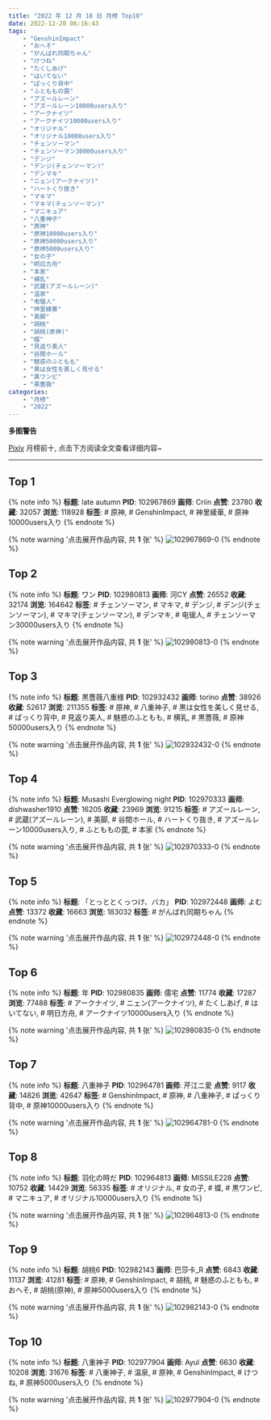 ```yaml
---
title: "2022 年 12 月 18 日 月榜 Top10"
date: 2022-12-20 06:16:43
tags:
    - "GenshinImpact"
    - "おへそ"
    - "がんばれ同期ちゃん"
    - "けつね"
    - "たくしあげ"
    - "はいてない"
    - "ぱっくり背中"
    - "ふとももの罠"
    - "アズールレーン"
    - "アズールレーン10000users入り"
    - "アークナイツ"
    - "アークナイツ10000users入り"
    - "オリジナル"
    - "オリジナル10000users入り"
    - "チェンソーマン"
    - "チェンソーマン30000users入り"
    - "デンジ"
    - "デンジ(チェンソーマン)"
    - "デンマキ"
    - "ニェン(アークナイツ)"
    - "ハートくり抜き"
    - "マキマ"
    - "マキマ(チェンソーマン)"
    - "マニキュア"
    - "八重神子"
    - "原神"
    - "原神10000users入り"
    - "原神50000users入り"
    - "原神5000users入り"
    - "女の子"
    - "明日方舟"
    - "本家"
    - "横乳"
    - "武蔵(アズールレーン)"
    - "温泉"
    - "电锯人"
    - "神里綾華"
    - "美脚"
    - "胡桃"
    - "胡桃(原神)"
    - "蝶"
    - "見返り美人"
    - "谷間ホール"
    - "魅惑のふともも"
    - "黒は女性を美しく見せる"
    - "黒ワンピ"
    - "黒薔薇"
categories:
    - "月榜"
    - "2022"
---
```


<i class="fa fa-triangle-exclamation"></i>**多图警告**<i class="fa fa-triangle-exclamation"></i>

[Pixiv](https://www.pixiv.net/) 月榜前十, 点击下方阅读全文查看详细内容~

<!-- more -->

---

## Top 1

{% note info %}
**标题**: late autumn
**PID**: 102967869 **画师**: Criin
**点赞**: 23780 **收藏**: 32057 **浏览**: 118928
**标签**: # 原神, # GenshinImpact, # 神里綾華, # 原神10000users入り
{% endnote %}

{% note warning '点击展开作品内容, 共 **1** 张' %}
![102967869-0](https://i.pixiv.re/img-original/img/2022/11/21/01/35/43/102967869_p0.jpg)
{% endnote %}

## Top 2

{% note info %}
**标题**: ワン
**PID**: 102980813 **画师**: 河CY
**点赞**: 26552 **收藏**: 32174 **浏览**: 164642
**标签**: # チェンソーマン, # マキマ, # デンジ, # デンジ(チェンソーマン), # マキマ(チェンソーマン), # デンマキ, # 电锯人, # チェンソーマン30000users入り
{% endnote %}

{% note warning '点击展开作品内容, 共 **1** 张' %}
![102980813-0](https://i.pixiv.re/img-original/img/2022/11/21/17/59/35/102980813_p0.jpg)
{% endnote %}

## Top 3

{% note info %}
**标题**: 黒薔薇八重様
**PID**: 102932432 **画师**: torino
**点赞**: 38926 **收藏**: 52617 **浏览**: 211355
**标签**: # 原神, # 八重神子, # 黒は女性を美しく見せる, # ぱっくり背中, # 見返り美人, # 魅惑のふともも, # 横乳, # 黒薔薇, # 原神50000users入り
{% endnote %}

{% note warning '点击展开作品内容, 共 **1** 张' %}
![102932432-0](https://i.pixiv.re/img-original/img/2022/11/20/00/00/11/102932432_p0.jpg)
{% endnote %}

## Top 4

{% note info %}
**标题**: Musashi Everglowing night
**PID**: 102970333 **画师**: dishwasher1910
**点赞**: 16205 **收藏**: 23969 **浏览**: 91215
**标签**: # アズールレーン, # 武蔵(アズールレーン), # 美脚, # 谷間ホール, # ハートくり抜き, # アズールレーン10000users入り, # ふとももの罠, # 本家
{% endnote %}

{% note warning '点击展开作品内容, 共 **1** 张' %}
![102970333-0](https://i.pixiv.re/img-original/img/2022/11/21/04/38/22/102970333_p0.jpg)
{% endnote %}

## Top 5

{% note info %}
**标题**: 「とっととくっつけ、バカ」
**PID**: 102972448 **画师**: よむ
**点赞**: 13372 **收藏**: 16663 **浏览**: 183032
**标签**: # がんばれ同期ちゃん
{% endnote %}

{% note warning '点击展开作品内容, 共 **1** 张' %}
![102972448-0](https://i.pixiv.re/img-original/img/2022/11/21/08/04/59/102972448_p0.png)
{% endnote %}

## Top 6

{% note info %}
**标题**: 年
**PID**: 102980835 **画师**: 儒宅
**点赞**: 11774 **收藏**: 17287 **浏览**: 77488
**标签**: # アークナイツ, # ニェン(アークナイツ), # たくしあげ, # はいてない, # 明日方舟, # アークナイツ10000users入り
{% endnote %}

{% note warning '点击展开作品内容, 共 **1** 张' %}
![102980835-0](https://i.pixiv.re/img-original/img/2022/11/21/18/00/02/102980835_p0.jpg)
{% endnote %}

## Top 7

{% note info %}
**标题**: 八重神子
**PID**: 102964781 **画师**: 芹江ニ愛
**点赞**: 9117 **收藏**: 14826 **浏览**: 42647
**标签**: # GenshinImpact, # 原神, # 八重神子, # ぱっくり背中, # 原神10000users入り
{% endnote %}

{% note warning '点击展开作品内容, 共 **1** 张' %}
![102964781-0](https://i.pixiv.re/img-original/img/2022/11/21/00/00/11/102964781_p0.jpg)
{% endnote %}

## Top 8

{% note info %}
**标题**: 羽化の時だ
**PID**: 102964813 **画师**: MISSILE228
**点赞**: 10752 **收藏**: 14429 **浏览**: 56335
**标签**: # オリジナル, # 女の子, # 蝶, # 黒ワンピ, # マニキュア, # オリジナル10000users入り
{% endnote %}

{% note warning '点击展开作品内容, 共 **1** 张' %}
![102964813-0](https://i.pixiv.re/img-original/img/2022/11/21/00/00/14/102964813_p0.jpg)
{% endnote %}

## Top 9

{% note info %}
**标题**: 胡桃6
**PID**: 102982143 **画师**: 巴莎卡_R
**点赞**: 6843 **收藏**: 11137 **浏览**: 41281
**标签**: # 原神, # GenshinImpact, # 胡桃, # 魅惑のふともも, # おへそ, # 胡桃(原神), # 原神5000users入り
{% endnote %}

{% note warning '点击展开作品内容, 共 **1** 张' %}
![102982143-0](https://i.pixiv.re/img-original/img/2022/11/21/18/59/38/102982143_p0.jpg)
{% endnote %}

## Top 10

{% note info %}
**标题**: 八重神子
**PID**: 102977904 **画师**: Ayul
**点赞**: 6630 **收藏**: 10208 **浏览**: 31676
**标签**: # 八重神子, # 温泉, # 原神, # GenshinImpact, # けつね, # 原神5000users入り
{% endnote %}

{% note warning '点击展开作品内容, 共 **1** 张' %}
![102977904-0](https://i.pixiv.re/img-original/img/2022/11/21/15/03/38/102977904_p0.jpg)
{% endnote %}
